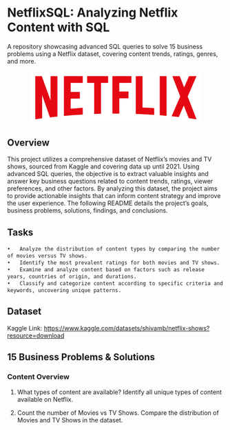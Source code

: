 # NetflixSQL: Analyzing Netflix Content with SQL
A repository showcasing advanced SQL queries to solve 15 business problems using a Netflix dataset, covering content trends, ratings, genres, and more.

<p align="center">
  <img src="https://github.com/AbdulRafay365/NetflixSQL/blob/main/logo.png" alt="netflix_logo" width="400">
</p>

## Overview
This project utilizes a comprehensive dataset of Netflix’s movies and TV shows, sourced from Kaggle and covering data up until 2021. Using advanced SQL queries, the objective is to extract valuable insights and answer key business questions related to content trends, ratings, viewer preferences, and other factors. By analyzing this dataset, the project aims to provide actionable insights that can inform content strategy and improve the user experience. The following README details the project’s goals, business problems, solutions, findings, and conclusions.

## Tasks
	•	Analyze the distribution of content types by comparing the number of movies versus TV shows.
	•	Identify the most prevalent ratings for both movies and TV shows.
	•	Examine and analyze content based on factors such as release years, countries of origin, and durations.
	•	Classify and categorize content according to specific criteria and keywords, uncovering unique patterns.

## Dataset
Kaggle Link: https://www.kaggle.com/datasets/shivamb/netflix-shows?resource=download

## 15 Business Problems & Solutions
### Content Overview

1.	What types of content are available?
Identify all unique types of content available on Netflix.

3.	Count the number of Movies vs TV Shows.
Compare the distribution of Movies and TV Shows in the dataset.

